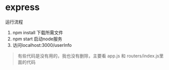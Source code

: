 # express
运行流程
1. npm install 下载所需文件
2. npm start 启动node服务
3. 访问localhost:3000/userInfo 

> 有些代码是没有用的，我也没有删除，主要看 app.js 和 routers/index.js里面的代码